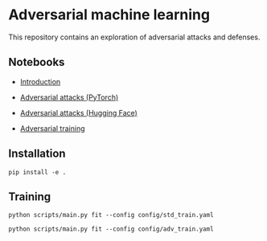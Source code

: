 # Adversarial machine learning

This repository contains an exploration of adversarial attacks and defenses.


## Notebooks

- [Introduction](notebooks/intro.ipynb)

- [Adversarial attacks (PyTorch)](notebooks/adv_attacks_pt.ipynb)

- [Adversarial attacks (Hugging Face)](notebooks/adv_attacks_hf.ipynb)

- [Adversarial training](notebooks/adv_train.ipynb)


## Installation

```
pip install -e .
```


## Training

```
python scripts/main.py fit --config config/std_train.yaml
```

```
python scripts/main.py fit --config config/adv_train.yaml
```

